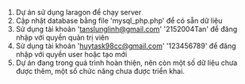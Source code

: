 1. Dự án sử dụng laragon để chạy server
2. Cập nhật database bằng file 'mysql_php.php' để có sẵn dữ liệu
3. Sử dụng tài khoản 'tanslunglinh@gmail.com' '2152004Tan' để đăng nhập với quyền quản trị viên
4. Sử dụng tài khoản 'huytask98cc@gmail.com' '123456789' để đăng nhập với quyền user hoặc tạo mới
5. Dự án đang trong quá trình hoàn thiện, nên còn một số dữ liệu chưa được thêm, một số chức năng chưa được triển khai.
